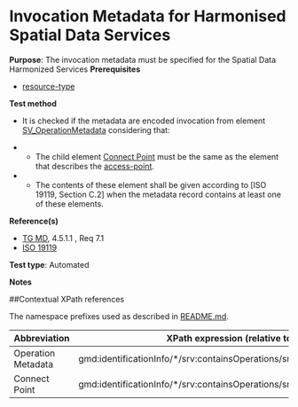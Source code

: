 # Invocation Metadata for Harmonised Spatial Data Services

**Purpose**: The invocation metadata must be specified for the Spatial Data Harmonized Services
**Prerequisites**
* [resource-type](http://inspire.ec.europa.eu/id/ats/metadata/2.0/sds/resource-type)

**Test method**

* It is checked if the metadata are encoded invocation from element [SV_OperationMetadata](#operation_metadata) considering that:

* - The child element [Connect Point](#connectPoint) must be the same as the element that describes the [access-point](http://inspire.ec.europa.eu/id/ats/metadata/2.0/sds-invocable/access-point).
* - The contents of these element shall be given according to [ISO 19119, Section C.2] when the metadata record contains at least one of these elements.


**Reference(s)**	 

* [TG MD](http://inspire.ec.europa.eu/id/ats/metadata/2.0/sds-harmonised/README#ref_TG_MD), 4.5.1.1 , Req 7.1
* [ISO 19119](http://inspire.ec.europa.eu/id/ats/metadata/2.0/README#ref_ISO_19119)

**Test type**: Automated

**Notes**

##Contextual XPath references

The namespace prefixes used as described in [README.md](http://inspire.ec.europa.eu/id/ats/metadata/2.0/sds-harmonised/README#namespaces).

Abbreviation                                   |  XPath expression (relative to gmd:MD_Metadata)
-----------------------------------------------| -------------------------------------------------------------------------
<a name="operation_metadata">Operation Metadata</a> | gmd:identificationInfo/\*/srv:containsOperations/srv:SV_OperationMetadata[1]
<a name="connectPoint">Connect Point</a> | gmd:identificationInfo/\*/srv:containsOperations/srv:SV_OperationMetadata/srv:connectPoint 
 
